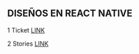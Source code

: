 ## DISEÑOS EN REACT NATIVE

1 Ticket [LINK](https://github.com/joomoodle/desing-react-native/tree/main/src/screens/Ticket)

2 Stories [LINK](https://github.com/joomoodle/desing-react-native/tree/main/src/screens/Stories)
